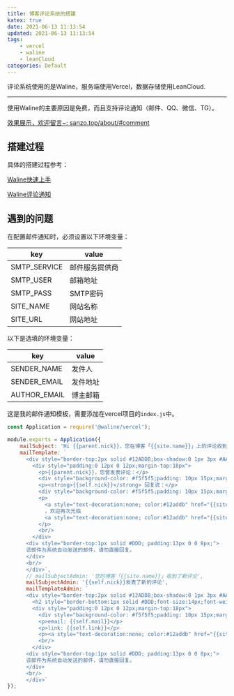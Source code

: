 ```yaml
---
title: 博客评论系统的搭建
katex: true
date: 2021-06-13 11:13:54
updated: 2021-06-13 11:13:54
tags: 
	- vercel
	- waline
	- leanCloud
categories: Default
---
```




评论系统使用的是Waline，服务端使用Vercel，数据存储使用LeanCloud.



<!-- more -->

---

使用Waline的主要原因是免费，而且支持评论通知（邮件、QQ、微信、TG）。

[效果展示，欢迎留言~: sanzo.top/about/#comment](https://sanzo.top/about/#comment)

## 搭建过程

具体的搭建过程参考：

[Waline快速上手](https://waline.js.org/guide/get-started.html)

[Waline评论通知](https://waline.js.org/guide/server/notification.html)



## 遇到的问题

在配置邮件通知时，必须设置以下环境变量：

| key          | value          |
| ------------ | -------------- |
| SMTP_SERVICE | 邮件服务提供商 |
| SMTP_USER    | 邮箱地址       |
| SMTP_PASS    | SMTP密码       |
| SITE_NAME    | 网站名称       |
| SITE_URL     | 网站地址       |

以下是选填的环境变量：


| key          | value    |
| ------------ | -------- |
| SENDER_NAME  | 发件人   |
| SENDER_EMAIL | 发件地址 |
| AUTHOR_EMAIL | 博主邮箱 |



这是我的邮件通知模板，需要添加在vercel项目的`index.js`中。

```javascript
const Application = require('@waline/vercel');

module.exports = Application({
    mailSubject: 'Hi {{parent.nick}}，您在博客「{{site.name}}」上的评论收到了回复',
    mailTemplate: `
      <div style="border-top:2px solid #12ADDB;box-shadow:0 1px 3px #AAAAAA;line-height:180%;padding:0 15px 12px;margin:50px auto;font-size:12px;">
        <div style="padding:0 12px 0 12px;margin-top:18px">
          <p>{{parent.nick}}，您曾发表评论：</p>
          <div style="background-color: #f5f5f5;padding: 10px 15px;margin:18px 0;word-wrap:break-word;">{{parent.comment | safe}}</div>
          <p><strong>{{self.nick}}</strong> 回复说：</p>
          <div style="background-color: #f5f5f5;padding: 10px 15px;margin:18px 0;word-wrap:break-word;">{{self.comment | safe}}</div>
          <p>
            <a style="text-decoration:none; color:#12addb" href="{{site.postUrl}}" target="_blank">前往原文查看完整的回复內容</a>
            ，欢迎再次光临
            <a style="text-decoration:none; color:#12addb" href="{{site.url}}" target="_blank">{{site.name}}</a>。
          </p>
          <br/>
        </div>
      <div style="border-top:1px solid #DDD; padding:13px 0 0 8px;">
      该邮件为系统自动发送的邮件，请勿直接回复。
      </div>
      <br/>
      </div>`,
      // mailSubjectAdmin: '您的博客「{{site.name}}」收到了新评论',
      mailSubjectAdmin: '{{self.nick}}发表了新的评论',
      mailTemplateAdmin: `
      <div style="border-top:2px solid #12ADDB;box-shadow:0 1px 3px #AAAAAA;line-height:180%;padding:0 15px 12px;margin:50px auto;font-size:12px;">
        <h2 style="border-bottom:1px solid #DDD;font-size:14px;font-weight:normal;padding:13px 0 10px 8px;">{{self.nick}}发表了新的评论:</h2>
        <div style="padding:0 12px 0 12px;margin-top:18px">
          <div style="background-color: #f5f5f5;padding: 10px 15px;margin:18px 0;word-wrap:break-word;">{{self.comment | safe}}</div>
          <p>email: {{self.mail}}</p>
          <p>link: {{self.link}}</p>
          <p><a style="text-decoration:none; color:#12addb" href="{{site.postUrl}}" target="_blank">前往原文查看完整的评论内容。</a></p>
          <br/>
        </div>
      <div style="border-top:1px solid #DDD; padding:13px 0 0 8px;">
      该邮件为系统自动发送的邮件，请勿直接回复。
      </div>
      <br/>
      </div>`  
});
```



<!-- Q.E.D. -->